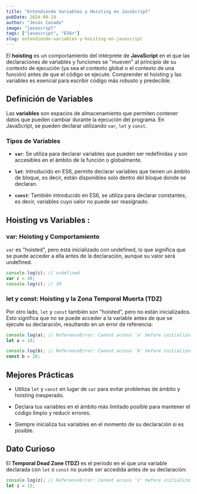 ```yaml
---
title: "Entendiendo Variables y Hoisting en JavaScript"
pubDate: 2024-09-24
author: "Jesús Casado"
image: "javascript"
tags: ["javascript", "ES6+"]
slug: entendiendo-variables-y-hoisting-en-javascript
---
```


El **hoisting** es un comportamiento del intérprete de **JavaScript** en el que las declaraciones de variables y funciones se "mueven" al principio de su contexto de ejecución (ya sea el contexto global o el contexto de una función) antes de que el código se ejecute. Comprender el hoisting y las variables es esencial para escribir código más robusto y predecible.

## Definición de Variables

Las **variables** son espacios de almacenamiento que permiten contener datos que pueden cambiar durante la ejecución del programa. En JavaScript, se pueden declarar utilizando `var`, `let` y `const`.

### Tipos de Variables

- **`var`**: Se utiliza para declarar variables que pueden ser redefinidas y son accesibles en el ámbito de la función o globalmente.

- **`let`**: Introducido en ES6, permite declarar variables que tienen un ámbito de bloque, es decir, están disponibles solo dentro del bloque donde se declaran.

- **`const`**: También introducido en ES6, se utiliza para declarar constantes, es decir, variables cuyo valor no puede ser reasignado.

## Hoisting vs Variables :

### var: Hoisting y Comportamiento

`var` es "hoisted", pero está inicializado con undefined, lo que significa que se puede acceder a ella antes de la declaración, aunque su valor será undefined.

```javascript
console.log(c); // undefined
var c = 30;
console.log(c); // 30
```

### let y const: Hoisting y la Zona Temporal Muerta (TDZ)

Por otro lado, `let` y `const` también son "hoisted", pero no están inicializados. Esto significa que no se puede acceder a la variable antes de que se ejecute su declaración, resultando en un error de referencia:

```javascript
console.log(a); // ReferenceError: Cannot access 'a' before initialization
let a = 10;

console.log(b); // ReferenceError: Cannot access 'b' before initialization
const b = 20;
```

## Mejores Prácticas

- Utiliza `let` y `const` en lugar de `var` para evitar problemas de ámbito y hoisting inesperado.

- Declara tus variables en el ámbito más limitado posible para mantener el código limpio y reducir errores.

- Siempre inicializa tus variables en el momento de su declaración si es posible.

## Dato Curioso

El **Temporal Dead Zone (TDZ)** es el período en el que una variable declarada con `let` o `const` no puede ser accedida antes de su declaración:

```javascript
console.log(z); // ReferenceError: Cannot access 'z' before initialization
let z = 15;
```
